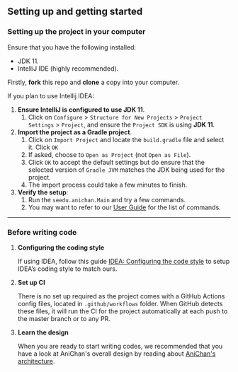 ## Setting up and getting started

### Setting up the project in your computer

Ensure that you have the following installed: 
* JDK 11.
* IntelliJ IDE (highly recommended).

Firstly, **fork** this repo and **clone** a copy into your computer.

If you plan to use Intellij IDEA: 
1. **Ensure IntelliJ is configured to use JDK 11**.
    1. Click on `Configure` > `Structure for New Projects` > `Project Settings` > `Project`, 
       and ensure the `Project SDK` is using **JDK 11**.
2. **Import the project as a Gradle project**.
    1. Click on `Import Project` and locate the `build.gradle` file and select it. Click `OK`
    2. If asked, choose to `Open as Project` (not `Open as File`).
    3. Click `OK` to accept the default settings but do ensure that the 
       selected version of `Gradle JVM` matches the JDK being used for the project.
    4. The import process could take a few minutes to finish.
3. **Verify the setup**: 
    1. Run the `seedu.anichan.Main` and try a few commands. 
    2. You may want to refer to our [User Guide](UserGuide.md) for the list of commands.

----

### Before writing code
1. **Configuring the coding style**

    If using IDEA, follow this guide 
    [IDEA: Configuring the code style](#https://se-education.org/guides/tutorials/intellijCodeStyle.html) 
    to setup IDEA’s coding style to match ours.

2. **Set up CI**

    There is no set up required as the project comes with a GitHub Actions config files, 
    located in `.github/workflows` folder. When GitHub detects these files, it will run the CI for the project
    automatically at each push to the master branch or to any PR.

3. **Learn the design**

    When you are ready to start writing codes, 
    we recommended that you have a look at AniChan's overall design 
    by reading about [AniChan's architecture](DeveloperGuide.md#21-architecture).
